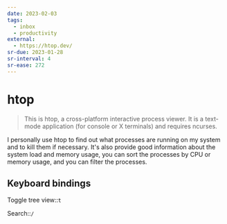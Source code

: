 ```yaml
---
date: 2023-02-03
tags:
  - inbox
  - productivity
external:
  - https://htop.dev/
sr-due: 2023-01-28
sr-interval: 4
sr-ease: 272
---
```


# htop

> This is htop, a cross-platform interactive process viewer. It is a text-mode
> application (for console or X terminals) and requires ncurses.

I personally use htop to find out what processes are running on my system and to
kill them if necessary. It's also provide good information about the system load
and memory usage, you can sort the processes by CPU or memory usage, and you can
filter the processes.

## Keyboard bindings

Toggle tree view::`t`

Search::`/`
